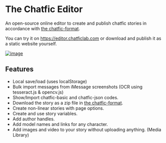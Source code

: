 # The Chatfic Editor

An open-source online editor to create and publish chatfic stories in accordance with [the chatfic-format](https://gokhanmeteerturk.github.io/chatfic-format/).

You can try it on https://editor.chatficlab.com or download and publish it as a static website yourself.

[![image](https://github.com/gokhanmeteerturk/chatficbasic-html-editor/assets/92143124/350be1c6-8c83-411e-8722-d94dc03c7cd0)](https://editor.chatficlab.com)

## Features

- Local save/load (uses localStorage)
- Bulk import messages from iMessage screenshots (OCR using tesseract.js & opencv.js)
- Show/Import chatfic-basic and chatfic-json codes.
- Download the story as a zip file in [the chatfic-format](https://gokhanmeteerturk.github.io/chatfic-format/).
- Create non-linear stories with page options.
- Create and use story variables.
- Add author handles.
- Add model names and links for any character.
- Add images and video to your story without uploading anything. (Media Library)
